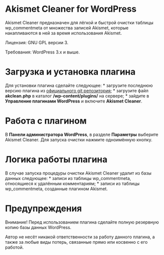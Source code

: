 Akismet Cleaner for WordPress
=======

Akismet Cleaner предназначен для лёгкой и быстрой очистки таблицы wp_commentmeta от множества записей Akismet, которые накапливаются в ней за время использования Akismet.

Лицензия: GNU GPL версии 3.

Требования: WordPress 3.x и выше.

<h1>Загрузка и установка плагина</h1>
Для установки плагина сделайте следующее:
 * загрузите последнюю версию плагина из <a href="https://github.com/xvitaly/akclean/zipball/master">официального git репозитория</a>;
 * загрузите файл <b>akclean.php</b> в каталог <b>/wp-content/plugins/</b> на сервере;
 * зайдите в <b>Управление плагинами WordPress</b> и включите <b>Akismet Cleaner</b>.

<h1>Работа с плагином</h1>
В <b>Панели администратора WordPress</b>, в разделе <b>Параметры</b> выберите Akismet Cleaner. Для запуска очистки нажмите одноимённую кнопку.

<h1>Логика работы плагина</h1>
В случае запуска процедуры очистки Akismet Cleaner удалит из базы данных следующее:
 * записи из таблицы wp_commentmeta, относящиеся к удалённым комментариям;
 * записи из таблицы wp_commentmeta, созданные плагином Akismet.

<h1>Предупреждения</h1>
Внимание! Перед использованием плагина сделайте полную резервную копию базы данных WordPress.

Автор не несёт никакой ответственности за работу данного плагина, а также за любые виды потерь, связанные прямо или косвенно с его работой.
